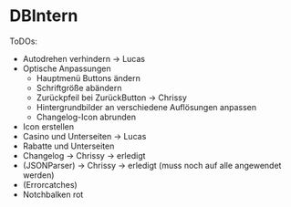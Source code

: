 # DBIntern

ToDOs:

- Autodrehen verhindern         -> Lucas
- Optische Anpassungen
    - Hauptmenü Buttons ändern
    - Schriftgröße abändern
    - Zurückpfeil bei ZurückButton      -> Chrissy
    - Hintergrundbilder an verschiedene Auflösungen anpassen
    - Changelog-Icon abrunden
- Icon erstellen
- Casino und Unterseiten        -> Lucas
- Rabatte und Unterseiten
- Changelog         -> Chrissy  -> erledigt
- (JSONParser)      -> Chrissy  -> erledigt (muss noch auf alle angewendet werden)
- (Errorcatches)
- Notchbalken rot

